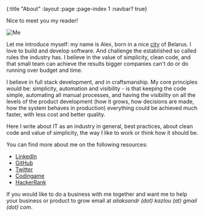 {:title "About"
 :layout :page
 :page-index 1
 :navbar? true}

Nice to meet you my reader!

<img src="/img/photo-blog-size.png" alt="Me">

Let me introduce myself: my name is Alex, born in a nice [city](https://www.google.nl/maps/place/Gomel,+Belarus/@52.4229779,30.9860372,12z/data=!4m2!3m1!1s0x46d4699b50faf1a5:0x5ecca30fd2361396?hl=en) of Belarus. I love to build and develop software. And challenge the established so called rules the industry has. I believe in the value of simplicity, clean code, and that small team can achieve the results bigger companies can't do or do running over budget and time. 

I believe in full stack development, and in craftsmanship. My core principles would be: simplicity, automation and visibility - is that keeping the code simple, automating all manual processes, and having the visibility on all the levels of the product development (how it grows, how decisions are made, how the system behaves in production) everything could be achieved much faster, with less cost and better quality.

Here I write about IT as an industry in general, best practices, about clean code and value of simplicity, the way I like to work or think how it should be. 

You can find more about me on the following resources:
- <i class="fa fa-linkedin-square"></i> [LinkedIn](https://nl.linkedin.com/in/akazlou)
- <i class="fa fa-github-square"></i> [GitHub](https://github.com/zshamrock)
- <i class="fa fa-twitter-square"></i> [Twitter](https://twitter.com/akazlou)
- [Codingame](https://www.codingame.com/profile/ae433b2b7200a27dc94b3abe13ee3b2c803079)
- [HackerRank](https://www.hackerrank.com/akazlou)

If you would like to do a business with me together and want me to help your business or product to grow email at _aliaksandr (dot) kazlou (at) gmail (dot) com_.
